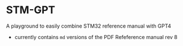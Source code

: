 # STM-GPT

A playground to easily combine STM32 reference manual with GPT4

- currently contains `md` versions of the PDF Refeference manual rev 8
